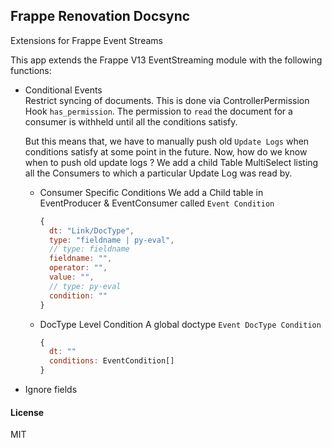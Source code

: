 ## Frappe Renovation Docsync

Extensions for Frappe Event Streams

This app extends the Frappe V13 EventStreaming module with the following functions:
- Conditional Events  
  Restrict syncing of documents. This is done via ControllerPermission Hook `has_permission`.
  The permission to `read` the document for a consumer is withheld until all the conditions satisfy.

  But this means that, we have to manually push old `Update Logs` when conditions satisfy at some point in the future.
  Now, how do we know when to push old update logs ?
  We add a child Table MultiSelect listing all the Consumers to which a particular Update Log was read by.

  - Consumer Specific Conditions
    We add a Child table in EventProducer & EventConsumer called `Event Condition`
    ```js
    {
      dt: "Link/DocType",
      type: "fieldname | py-eval",
      // type: fieldname
      fieldname: "",
      operator: "",
      value: "",
      // type: py-eval
      condition: ""
    }
    ```

  - DocType Level Condition
    A global doctype `Event DocType Condition`
    ```js
    {
      dt: ""
      conditions: EventCondition[]
    }
    ```

- Ignore fields

#### License

MIT